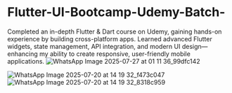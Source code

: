 # Flutter-UI-Bootcamp-Udemy-Batch-
Completed an in-depth Flutter &amp; Dart course on Udemy, gaining hands-on experience by building cross-platform apps. Learned advanced Flutter widgets, state management, API integration, and modern UI design—enhancing my ability to create responsive, user-friendly mobile applications.
![WhatsApp Image 2025-07-27 at 01 11 36_99dfc142](https://github.com/user-attachments/assets/2d9b722e-aa44-4c16-969f-b8ed2baf4027)

![WhatsApp Image 2025-07-20 at 14 19 32_f473c047](https://github.com/user-attachments/assets/9c959928-c327-4dc3-bbbc-ec86eba360a2)
![WhatsApp Image 2025-07-20 at 14 19 32_8318c959](https://github.com/user-attachments/assets/6aa1b3b7-f847-45eb-933e-45d84968d135)
